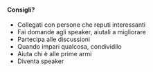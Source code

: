 #### Consigli?

- Collegati con persone che reputi interessanti
- Fai domande agli speaker, aiutali a migliorare
- Partecipa alle discussioni
- Quando impari qualcosa, condividilo
- Aiuta chi è alle prime armi
- Diventa speaker


<aside class="notes">
</aside>
